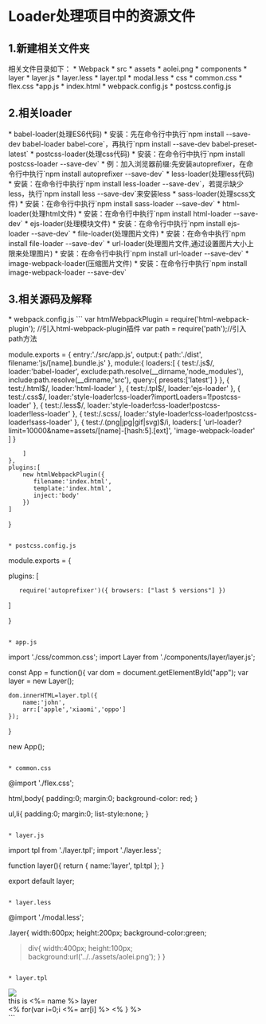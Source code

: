<h1>Loader处理项目中的资源文件</h1>

<h2>1.新建相关文件夹</h2>
相关文件目录如下：
* Webpack
  * src
    * assets
      * aolei.png
    * components
      * layer
        * layer.js
        * layer.less
        * layer.tpl
        * modal.less
    * css
      * common.css
      * flex.css
    *app.js
  * index.html
  * webpack.config.js
  * postcss.config.js
  
<h2>2.相关loader</h2>
* babel-loader(处理ES6代码)
  * 安装：先在命令行中执行`npm install --save-dev babel-loader babel-core`，再执行`npm install --save-dev babel-preset-latest`
* postcss-loader(处理css代码)
  * 安装：在命令行中执行`npm install postcss-loader --save-dev`
  * 例：加入浏览器前缀:先安装autoprefixer，在命令行中执行`npm install autoprefixer --save-dev`
* less-loader(处理less代码)
  * 安装：在命令行中执行`npm install less-loader --save-dev`，若提示缺少less，执行`npm install less --save-dev`来安装less
* sass-loader(处理scss文件)
  * 安装：在命令行中执行`npm install sass-loader --save-dev`
* html-loader(处理html文件)
  * 安装：在命令行中执行`npm install html-loader --save-dev`
* ejs-loader(处理模块文件)
  * 安装：在命令行中执行`npm install ejs-loader --save-dev`
* file-loader(处理图片文件)
  * 安装：在命令中执行`npm install file-loader --save-dev`
* url-loader(处理图片文件,通过设置图片大小上限来处理图片)
  * 安装：在命令行中执行`npm install url-loader --save-dev`
* image-webpack-loader(压缩图片文件)
  * 安装：在命令行中执行`npm install image-webpack-loader --save-dev`
  
<h2>3.相关源码及解释</h2>
* webpack.config.js
```
var htmlWebpackPlugin = require('html-webpack-plugin');  //引入html-webpack-plugin插件
var path = require('path');//引入path方法

module.exports = {
	entry:'./src/app.js',
	output:{
		path:'./dist',
		filename:'js/[name].bundle.js'
	},
	module:{
		loaders:[
		    {
		    	test:/\.js$/,
		    	loader:'babel-loader',
		    	exclude:path.resolve(__dirname,'node_modules'),
		    	include:path.resolve(__dirname,'src'),
		    	query:{
		    		presets:['latest']
		    	}
		    },
		    {
		    	test:/\.html$/,
		    	loader:'html-loader'
		    },
		    {
		    	test:/\.tpl$/,
		    	loader:'ejs-loader'
		    },
		    {
		    	test:/\.css$/,
		    	loader:'style-loader!css-loader?importLoaders=1!postcss-loader'
		    },
		    {
		    	test:/\.less$/,
		    	loader:'style-loader!css-loader!postcss-loader!less-loader'
		    },
		    {
		    	test:/\.scss/,
		    	loader:'style-loader!css-loader!postcss-loader!sass-loader'
		    },
		    {
		    	test:/\.(png|jpg|gif|svg)$/i,
		    	loaders:[
                    'url-loader?limit=10000&name=assets/[name]-[hash:5].[ext]',
                    'image-webpack-loader'
		    	]
		    }

		]
	},
	plugins:[
	    new htmlWebpackPlugin({
		   filename:'index.html',
		   template:'index.html',
		   inject:'body'
	    })
	]
}
  ```
  
* postcss.config.js
```
module.exports = {

plugins: [

       require('autoprefixer')({ browsers: ["last 5 versions"] })

  ]

}
```

* app.js
```
import './css/common.css';
import Layer from './components/layer/layer.js';


const App = function(){
	var dom = document.getElementById("app");
	var layer = new Layer();

	dom.innerHTML=layer.tpl({
		name:'john',
		arr:['apple','xiaomi','oppo']
	});

}

new App();
```

* common.css
```
@import './flex.css';

html,body{
	padding:0;
	margin:0;
	background-color: red;
}

ul,li{
	padding:0;
	margin:0;
	list-style:none;
}
```

* layer.js
```
import tpl from './layer.tpl';
import './layer.less';

function layer(){
	return {
		name:'layer',
		tpl:tpl
	};
}

export default layer;
```

* layer.less
```
@import './modal.less';

.layer{
	width:600px;
	height:200px;
	background-color:green;


  > div{
	  width:400px;
	  height:100px;
	  background:url('../../assets/aolei.png');
  }
}
```

* layer.tpl
```
<div class="layer">
    <img src="${require('../../assets/aolei.png')}"/>
	<div>this is <%= name %> layer</div>
	<% for(var i=0;i<arr.length;i++) { %>
	    <%= arr[i] %>
	<% } %>
</div>
```
